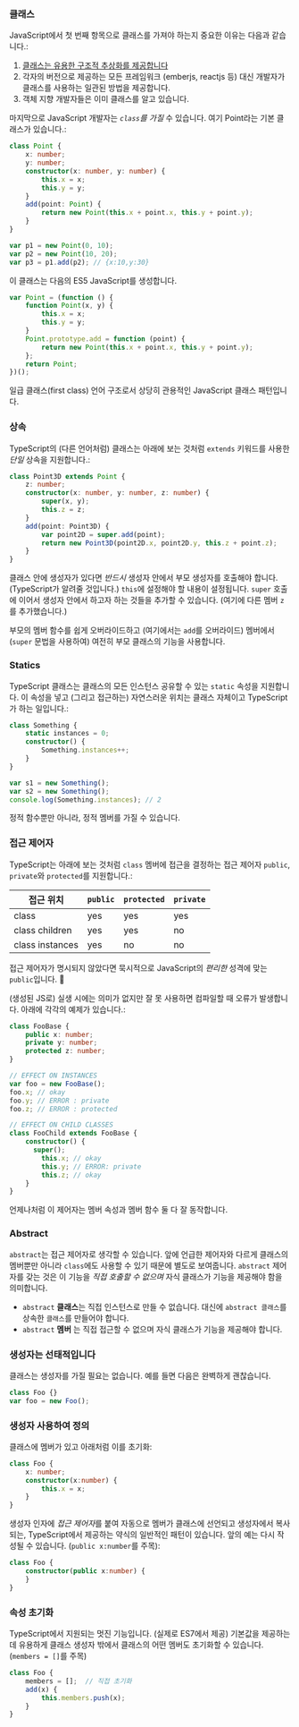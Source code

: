 ### 클래스
JavaScript에서 첫 번째 항목으로 클래스를 가져야 하는지 중요한 이유는 다음과 같습니다.:
1. [클래스는 유용한 구조적 추상화를 제공합니다](./tips/classesAreUseful.md)
1. 각자의 버전으로 제공하는 모든 프레임워크 (emberjs, reactjs 등) 대신 개발자가 클래스를 사용하는 일관된 방법을 제공합니다.
1. 객체 지향 개발자들은 이미 클래스를 알고 있습니다.

마지막으로 JavaScript 개발자는 *`class`를 가질* 수 있습니다. 여기 Point라는 기본 클래스가 있습니다.: 
```ts
class Point {
    x: number;
    y: number;
    constructor(x: number, y: number) {
        this.x = x;
        this.y = y;
    }
    add(point: Point) {
        return new Point(this.x + point.x, this.y + point.y);
    }
}

var p1 = new Point(0, 10);
var p2 = new Point(10, 20);
var p3 = p1.add(p2); // {x:10,y:30}
```
이 클래스는 다음의 ES5 JavaScript를 생성합니다.
```ts
var Point = (function () {
    function Point(x, y) {
        this.x = x;
        this.y = y;
    }
    Point.prototype.add = function (point) {
        return new Point(this.x + point.x, this.y + point.y);
    };
    return Point;
})();
```
일급 클래스(first class) 언어 구조로서 상당히 관용적인 JavaScript 클래스 패턴입니다.

### 상속
TypeScript의 (다른 언어처럼) 클래스는 아래에 보는 것처럼 `extends` 키워드를 사용한 *단일* 상속을 지원합니다.:

```ts
class Point3D extends Point {
    z: number;
    constructor(x: number, y: number, z: number) {
        super(x, y);
        this.z = z;
    }
    add(point: Point3D) {
        var point2D = super.add(point);
        return new Point3D(point2D.x, point2D.y, this.z + point.z);
    }
}
```
클래스 안에 생성자가 있다면 *반드시* 생성자 안에서 부모 생성자를 호출해야 합니다. (TypeScript가 알려줄 것입니다.) `this`에 설정해야 할 내용이 설정됩니다. `super` 호출에 이어서 생성자 안에서 하고자 하는 것들을 추가할 수 있습니다. (여기에 다른 멤버 `z`를 추가했습니다.)

부모의 멤버 함수를 쉽게 오버라이드하고 (여기에서는 `add`를 오버라이드) 멤버에서 (`super` 문법을 사용하여) 여전히 부모 클래스의 기능을 사용합니다.

### Statics
TypeScript 클래스는 클래스의 모든 인스턴스 공유할 수 있는 `static` 속성을 지원합니다. 이 속성을 넣고 (그리고 접근하는) 자연스러운 위치는 클래스 자체이고 TypeScript가 하는 일입니다.:

```ts
class Something {
    static instances = 0;
    constructor() {
        Something.instances++;
    }
}

var s1 = new Something();
var s2 = new Something();
console.log(Something.instances); // 2
```

정적 함수뿐만 아니라, 정적 멤버를 가질 수 있습니다. 

### 접근 제어자
TypeScript는 아래에 보는 것처럼 `class` 멤버에 접근을 결정하는 접근 제어자 `public`, `private`와 `protected`를 지원합니다.:

| 접근 위치         | `public` | `protected` | `private` |
|-----------------|----------|-------------|-----------|
| class           | yes      | yes         | yes       |
| class children  | yes      | yes         | no        |
| class instances | yes      | no          | no        |


접근 제어자가 명시되지 않았다면 묵시적으로 JavaScript의 *편리한* 성격에 맞는 `public`입니다. 🌹

(생성된 JS로) 실생 시에는 의미가 없지만 잘 못 사용하면 컴파일할 때 오류가 발생합니다. 아래에 각각의 예제가 있습니다.:

```ts
class FooBase {
    public x: number;
    private y: number;
    protected z: number;
}

// EFFECT ON INSTANCES
var foo = new FooBase();
foo.x; // okay
foo.y; // ERROR : private
foo.z; // ERROR : protected

// EFFECT ON CHILD CLASSES
class FooChild extends FooBase {
    constructor() {
      super();
        this.x; // okay
        this.y; // ERROR: private
        this.z; // okay
    }
}
```

언제나처럼 이 제어자는 멤버 속성과 멤버 함수 둘 다 잘 동작합니다.

### Abstract
`abstract`는 접근 제어자로 생각할 수 있습니다. 앞에 언급한 제어자와 다르게 클래스의 멤버뿐만 아니라 `class`에도 사용할 수 있기 때문에 별도로 보여줍니다. `abstract` 제어자를 갖는 것은 이 기능을 *직접 호출할 수 없으며* 자식 클래스가 기능을 제공해야 함을 의미합니다.

* `abstract` **클래스**는 직접 인스턴스로 만들 수 없습니다. 대신에 `abstract 클래스`를 상속한 `클래스`를 만들어야 합니다.
* `abstract` **멤버** 는 직접 접근할 수 없으며 자식 클래스가 기능을 제공해야 합니다.

### 생성자는 선태적입니다

클래스는 생성자를 가질 필요는 없습니다. 예를 들면 다음은 완벽하게 괜찮습니다. 

```ts
class Foo {}
var foo = new Foo();
```

### 생성자 사용하여 정의

클래스에 멤버가 있고 아래처럼 이를 초기화:

```ts
class Foo {
    x: number;
    constructor(x:number) {
        this.x = x;
    }
}
```
생성자 인자에 *접근 제어자*를 붙여 자동으로 멤버가 클래스에 선언되고 생성자에서 복사되는, TypeScript에서 제공하는 약식의 일반적인 패턴이 있습니다. 앞의 예는 다시 작성될 수 있습니다. (`public x:number`를 주목):

```ts
class Foo {
    constructor(public x:number) {
    }
}
```

### 속성 초기화
TypeScript에서 지원되는 멋진 기능입니다. (실제로 ES7에서 제공) 기본값을 제공하는 데 유용하게 클래스 생성자 밖에서 클래스의 어떤 멤버도 초기화할 수 있습니다. (`members = []`를 주목)

```ts
class Foo {
    members = [];  // 직접 초기화
    add(x) {
        this.members.push(x);
    }
}
```
